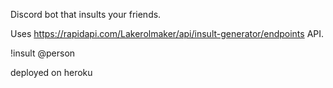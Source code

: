 Discord bot that insults your friends. 

Uses https://rapidapi.com/Lakerolmaker/api/insult-generator/endpoints API.

!insult @person

deployed on heroku